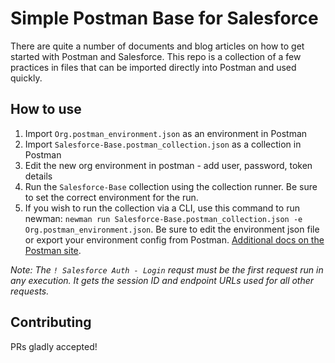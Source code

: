# Simple Postman Base for Salesforce

There are quite a number of documents and blog articles on how to get started with Postman and Salesforce.  This repo is a collection of a few practices in files that can be imported directly into Postman and used quickly.

## How to use
1. Import `Org.postman_environment.json` as an environment in Postman
2. Import `Salesforce-Base.postman_collection.json` as a collection in Postman
3. Edit the new org environment in postman - add user, password, token details
4. Run the `Salesforce-Base` collection using the collection runner.  Be sure to set the correct environment for the run.
5. If you wish to run the collection via a CLI, use this command to run newman: `newman run Salesforce-Base.postman_collection.json -e Org.postman_environment.json`.  Be sure to edit the environment json file or export your environment config from Postman.  [Additional docs on the Postman site](https://learning.getpostman.com/docs/postman/collection_runs/command_line_integration_with_newman).

*Note: The `! Salesforce Auth - Login` requst must be the first request run in any execution.  It gets the session ID and endpoint URLs used for all other requests.*

## Contributing
PRs gladly accepted!